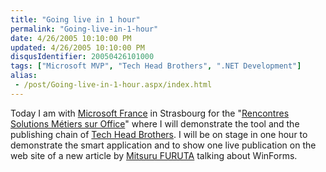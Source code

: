 ```yaml
---
title: "Going live in 1 hour"
permalink: "Going-live-in-1-hour"
date: 4/26/2005 10:10:00 PM
updated: 4/26/2005 10:10:00 PM
disqusIdentifier: 20050426101000
tags: ["Microsoft MVP", "Tech Head Brothers", ".NET Development"]
alias:
 - /post/Going-live-in-1-hour.aspx/index.html
---
```

Today I am with [Microsoft 
France](http://www.microsoft.com/france/) in Strasbourg for the "[Rencontres 
Solutions Métiers sur Office](http://www.microsoft.com/france/msdn/office/rencontres/agenda.mspx)" where I will demonstrate the tool and the 
publishing chain of [Tech Head Brothers](http://www.techheadbrothers.com "Tech Head Brothers"). I will be on stage in one hour to 
demonstrate the smart application and to show one live publication on the web 
site of a new article by [Mitsuru 
FURUTA](http://blogs.microsoft.fr/mitsufu) talking about WinForms.
